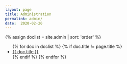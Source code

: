 ```yaml
---
layout: page
title: Administration
permalink: admin/
date:  2020-02-20
---
```


{% assign doclist = site.admin | sort: 'order' %}
<ul>
    {% for doc in doclist %}
        {% if doc.title != page.title %}
            <li><a href="{{ doc.url }}">{{ doc.title }}</a></li>
        {% endif %}
    {% endfor %}
</ul>
